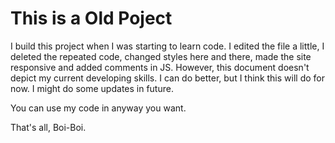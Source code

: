 # This is a Old Poject

I build this project when I was starting to learn code.
I edited the file a little, I deleted the repeated code, changed styles here and there, made the site responsive and added comments in JS. 
However, this document doesn't depict my current developing skills. I can do better, but I think this will do for now. I might do some updates in future.

You can use my code in anyway you want.

That's all, Boi-Boi.